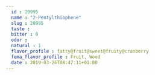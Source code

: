 ```yaml
---
  id : 20995
  name : "2-Pentylthiophene"
  slug : 20995
  taste : 
  bitter : 0
  odor : 
  natural : 1
  flavor_profile : fatty@fruit@sweet@fruity@cranberry
  fema_flavor_profile : Fruit, Wood
  date : 2019-03-26T08:47:11+01:00
---
```



